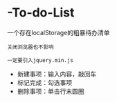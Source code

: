 # -To-do-List
一个存在localStorage的粗暴待办清单

`关闭浏览器也不影响` 

`一定要引入jquery.min.js`

- 新建事项：输入内容，敲回车
- 标记完成：勾选事项
- 删除事项：单击行末圆圈



